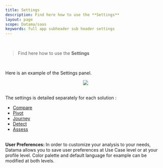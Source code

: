 ```yaml
---
title: Settings
description: Find here how to use the **Settings**
layout: page
scope: Datama/saas
keywords: full app subheader sub header settings
---
```


<br>

> Find here how to use the **Settings**

<br>

Here is an example of the Settings panel.
<br>
<center><img src="{{site.url}}/{{site.baseurl}}/core_app/new/compare/interface/subheader/settings/images/settings.jpg"/></center>
<br>

The settings is detailed separately for each solution :
- [Compare]({{site.url}}/{{site.baseurl}}/core_app/new/compare/interface/subheader/settings.html)
- [Pivot]({{site.url}}/{{site.baseurl}}//core_app/new/pivot/interface/subheader/settings.html)
- [Journey]({{site.url}}/{{site.baseurl}}/core_app/new/journey/interface/journey_header.html)
- [Detect]({{site.url}}/{{site.baseurl}}/core_app/new/detect/settings.html)
- [Assess]({{site.url}}/{{site.baseurl}}/core_app/new/assess/settings.html)


<br>
<div class="info-box">
<strong>User Preferences: </strong>
In order to customize your analysis to your needs, Datama allows you to save user preferences at Use Case level or at your profile level.
Color palette and default language for example can be modified at both levels.
</div>
